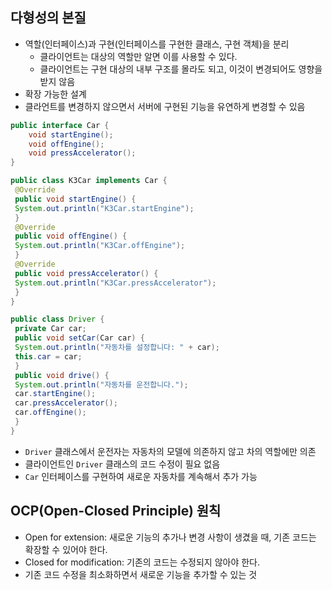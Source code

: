 ## 다형성의 본질
- 역할(인터페이스)과 구현(인터페이스를 구현한 클래스, 구현 객체)을 분리
  - 클라이언트는 대상의 역할만 알면 이를 사용할 수 있다.
  - 클라이언트는 구현 대상의 내부 구조를 몰라도 되고, 이것이 변경되어도 영향을 받지 않음
- 확장 가능한 설계
- 클라언트를 변경하지 않으면서 서버에 구현된 기능을 유연하게 변경할 수 있음

```java
public interface Car {
    void startEngine();
    void offEngine();
    void pressAccelerator();
} 
```
```java
public class K3Car implements Car {
 @Override
 public void startEngine() {
 System.out.println("K3Car.startEngine");
 }
 @Override
 public void offEngine() {
 System.out.println("K3Car.offEngine");
 }
 @Override
 public void pressAccelerator() {
 System.out.println("K3Car.pressAccelerator");
 }
}
```
```java
public class Driver {
 private Car car;
 public void setCar(Car car) {
 System.out.println("자동차를 설정합니다: " + car);
 this.car = car;
 }
 public void drive() {
 System.out.println("자동차를 운전합니다.");
 car.startEngine();
 car.pressAccelerator();
 car.offEngine();
 }
}
```
- `Driver` 클래스에서 운전자는 자동차의 모델에 의존하지 않고 차의 역할에만 의존
- 클라이언트인 `Driver` 클래스의 코드 수정이 필요 없음
- `Car` 인터페이스를 구현하여 새로운 자동차를 계속해서 추가 가능

## OCP(Open-Closed Principle) 원칙
- Open for extension: 새로운 기능의 추가나 변경 사항이 생겼을 때, 기존 코드는 확장할 수 있어야 한다.
- Closed for modification: 기존의 코드는 수정되지 않아야 한다.
- 기존 코드 수정을 최소화하면서 새로운 기능을 추가할 수 있는 것